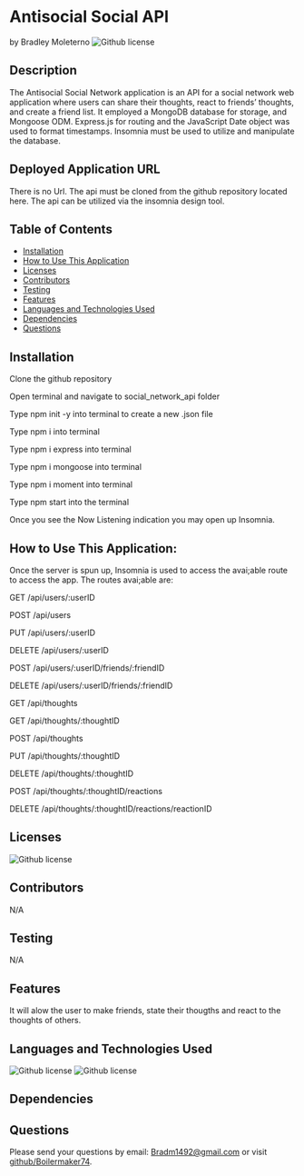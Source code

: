 # Antisocial Social API 
  by Bradley Moleterno    ![Github license](https://img.shields.io/badge/license-MIT-blue.svg)
## Description
The Antisocial Social Network application is an API for a social network web application where users can share their thoughts, react to friends’ thoughts, and create a friend list.  It employed a MongoDB database for storage, and Mongoose ODM. Express.js for routing and the JavaScript Date object was used to format timestamps. Insomnia must be used to utilize and manipulate the database. 
## Deployed Application URL
There is no Url. The api must be cloned from the github repository located here. The api can be utilized via the insomnia design tool. 
## Table of Contents
* [Installation](#installation)
* [How to Use This Application](#how-to-use-this-application)
* [Licenses](#Licenses)
* [Contributors](#contributors)
* [Testing](#testing)
* [Features](#features)
* [Languages and Technologies Used](#languages-and-technologies-used)
* [Dependencies](#dependencies)
* [Questions](#questions)

## Installation
Clone the github repository

Open terminal and navigate to social_network_api folder

Type npm init -y into terminal to create a new .json file

Type npm i into terminal

Type npm i express into terminal

Type npm i mongoose into terminal

Type npm i moment into terminal

Type npm start into the terminal

Once you see the Now Listening indication you may open up Insomnia.
## How to Use This Application:
Once the server is spun up, Insomnia is used to access the avai;able route to access the app. The routes avai;able are:

GET /api/users/:userID 

POST /api/users 

PUT /api/users/:userID 

DELETE /api/users/:userID 

POST /api/users/:userID/friends/:friendID 

DELETE /api/users/:userID/friends/:friendID 

GET /api/thoughts 

GET /api/thoughts/:thoughtID 

POST /api/thoughts 

PUT /api/thoughts/:thoughtID 

DELETE /api/thoughts/:thoughtID 

POST /api/thoughts/:thoughtID/reactions 

DELETE /api/thoughts/:thoughtID/reactions/reactionID 

## Licenses
![Github license](https://img.shields.io/badge/license-MIT-blue.svg)
## Contributors
N/A
## Testing
N/A
## Features
It will alow the user to make friends, state their thougths and react to the thoughts of others.
## Languages and Technologies Used
![Github license](https://img.shields.io/badge/Language-JavaScript-blue.svg)
![Github license](https://img.shields.io/badge/Technology-NodeJs,Mongoose,ExpressJs,MongoDB-blue.svg)
## Dependencies

## Questions
Please send your questions by email:  Bradm1492@gmail.com or visit [github/Boilermaker74](https://github.com/Boilermaker74).
